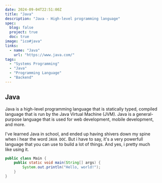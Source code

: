 ```yaml
---
date: 2024-09-04T22:51:00Z
title: "Java"
description: "Java - High-level programming language"
spec:
  blog: false
  project: true
  doc: true
image: "ico#java"
links:
  - name: "Java"
    url: "https://www.java.com/"
tags:
  - "Systems Programming"
  - "Java"
  - "Programming Language"
  - "Backend"
---
```


## Java

Java is a high-level programming language that is statically typed, compiled language that is run by the Java Virtual Machine (JVM). Java is a general-purpose language that is used for web development, mobile development, and more.

I've learned Java in school, and ended up having shivers down my spine when i hear the word `JAVA DOC`. But i have to say, it's a very powerfull language that you can use to build a lot of things. And yes, i pretty much like using it.

```java
public class Main {
    public static void main(String[] args) {
        System.out.println("Hello, world!");
    }
}
```
